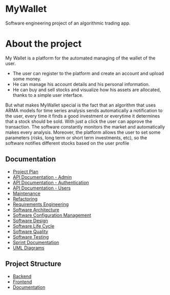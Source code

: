 
# MyWallet
Software engineering project of an algorithmic trading app.
# About the project
My Wallet is a platform for the automated managing of the wallet of the user.
- The user can  register to the platform and create an account and upload some money. 
- He can manage his account details and his personal information.
- He can buy and sell stocks and visualize how his assets are allocated, thanks to a simple user interface. 


But what makes MyWallet special is the fact that an algorithm that uses ARMA models for time series analysis sends automatically a notification to the user, every time it finds a good investment or everytime it determines that a stock should be sold. With just a click the user can approve the transaction.
The software constantly monitors the market and automatically makes every analysis. Moreover, the platform allows the user to set some parameters (risks, long term or short term investments, etc), so the software notifies different stocks based on the user profile

## Documentation

- [Project Plan](./documentation/ProjectPlan.md)
- [API Documentation - Admin](./documentation/api/Admin.md) 
- [API Documentation - Authentication](./documentation/api/Auth.md)
- [API Documentation - Users](./documentation/api/Users.md) 
- [Maintenance](./documentation/Maintenance/readme.md) 
- [Refactoring](./documentation/Refactoring/readme.md) 
- [Requirements Engineering](./documentation/Requirements%20Engineering/readme.md) 
- [Software Architecture](./documentation/Software%20Architecture/readme.md) 
- [Software Configuration Management](./documentation/Software%20Configuration%20Management/readme.md) 
- [Software Design](./documentation/Software%20Design/readme.md) 
- [Software Life Cycle](./documentation/Software%20life%20cycle/readme.md) 
- [Software Quality](./documentation/Software%20Quality/readme.md) 
- [Software Testing](./documentation/Software%20Testing/readme.md) 
- [Sprint Documentation](./documentation/Sprint/)
- [UML Diagrams](./documentation/UML%20diagrams/PDF/)

## Project Structure

- [Backend](./backend/README.md)
- [Frontend](./frontend/README.md)
- [Documentation](./documentation/README.md)


